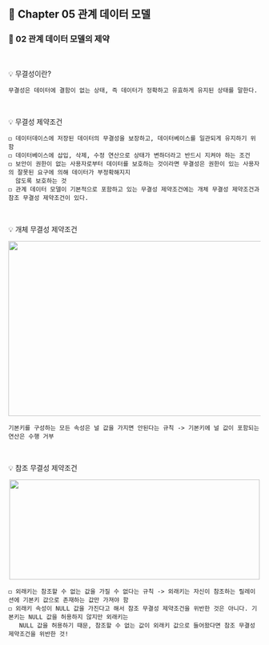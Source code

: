 ## 📒 Chapter 05 관계 데이터 모델
### 📗 02 관계 데이터 모델의 제약
</br>

💡 무결성이란?
    
    무결성은 데이터에 결함이 없는 상태, 즉 데이터가 정확하고 유효하게 유지된 상태를 말한다.
</br>

💡 무결성 제약조건

    ◻️ 데이터데이스에 저장된 데이터의 무결성을 보장하고, 데이터베이스를 일관되게 유지하기 위함
    ◻️ 데이터베이스에 삽입, 삭제, 수정 연산으로 상태가 변하더라고 반드시 지켜야 하는 조건
    ◻️ 보안이 권한이 없는 사용자로부터 데이터를 보호하는 것이라면 무결성은 권한이 있는 사용자의 잘못된 요구에 의해 데이터가 부정확해지지 
      않도록 보호하는 것
    ◻️ 관계 데이터 모델이 기본적으로 포함하고 있는 무결성 제약조건에는 개체 무결성 제약조건과 참조 무결성 제약조건이 있다. 
</br>

💡 개체 무결성 제약조건
<p align="center"><img src="https://user-images.githubusercontent.com/45066381/138217776-7ecc7178-4b86-4ac7-9f38-6cc33b376b95.jpg" width="600" height="350"/></p>

    기본키를 구성하는 모든 속성은 널 값을 가지면 안된다는 규칙 -> 기본키에 널 값이 포함되는 연산은 수행 거부
</br>

💡 참조 무결성 제약조건
<p align="center"><img src="https://user-images.githubusercontent.com/45066381/138217771-26dc12e6-4192-441a-9997-ce1855a27f3f.png" width="500" height="200"/></p>

    ◻️ 외래키는 참조할 수 없는 값을 가질 수 없다는 규칙 -> 외래키는 자신이 참조하는 릴레이션에 기본키 값으로 존재하는 값만 가져야 함
    ◻️ 외래키 속성이 NULL 값을 가진다고 해서 참조 무결성 제약조건을 위반한 것은 아니다. 기본키는 NULL 값을 허용하지 않지만 외래키는
       NULL 값을 허용하기 때문, 참조할 수 없는 값이 외래키 값으로 들어왔다면 참조 무결성 제약조건을 위반한 것!
